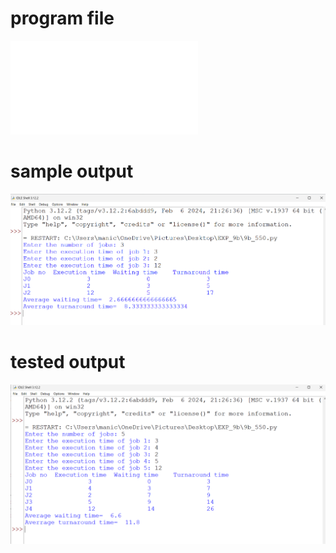 # program file
![# program file](9b_550.py)

# sample output
![# sample output](9b_SampleOutput_550.png)

# tested output
![# tested output](9b_TestedOutput_550.png)
